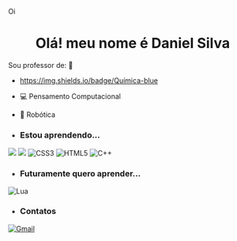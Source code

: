 Oi<h1 align="center"> Olá! meu nome é Daniel Silva</h1>



Sou professor de: :school:
-  https://img.shields.io/badge/Química-blue
- 💻 Pensamento Computacional
- 🤖 Robótica


- ### Estou aprendendo...
[![](https://img.shields.io/badge/JavaScript-323330?style=for-the-badge&logo=javascript&logoColor=F7DF1E)](https://editor.p5js.org/)
[![](https://img.shields.io/badge/Scratch-4D97FF?style=for-the-badge&logo=Scratch&logoColor=white)](https://scratch.mit.edu/)
![CSS3](https://img.shields.io/badge/css3-%231572B6.svg?style=for-the-badge&logo=css3&logoColor=white)
![HTML5](https://img.shields.io/badge/html5-%23E34F26.svg?style=for-the-badge&logo=html5&logoColor=white)
![C++](https://img.shields.io/badge/c++-%2300599C.svg?style=for-the-badge&logo=c%2B%2B&logoColor=white)

- ### Futuramente quero aprender...
![Lua](https://img.shields.io/badge/python)


- ### Contatos

[![Gmail](https://img.shields.io/badge/Gmail-D14836?style=for-the-badge&logo=gmail&logoColor=white)](silva.daniel20@escola.pr.gov.br)
